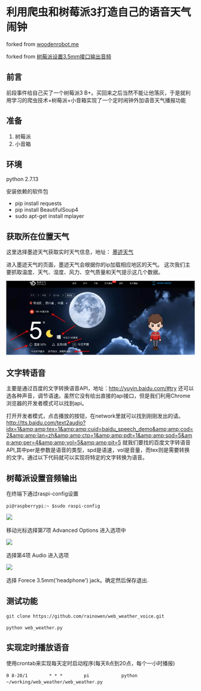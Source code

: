 # 利用爬虫和树莓派3打造自己的语音天气闹钟

forked from [woodenrobot.me](http://link.zhihu.com/?target=http%3A//woodenrobot.me/)

forked from [树莓派设置3.5mm接口输出音频](https://www.jianshu.com/p/674145fe98fa)
## 前言

前段事件给自己买了一个树莓派3 B+。买回来之后当然不能让他落灰，于是就利用学习的爬虫技术+树莓派+小音箱实现了一个定时闹钟外加语音天气播报功能

## 准备

1. 树莓派
2. 小音箱

## 环境

python 2.7.13

安装依赖的软件包


- pip install requests
- pip install BeautifulSoup4
- sudo apt-get install mplayer

## 获取所在位置天气

这里选择墨迹天气获取实时天气信息，地址： [墨迹天气](http://link.zhihu.com/?target=http%3A//tianqi.moji.com/)

进入墨迹天气的页面，墨迹天气会根据你的ip加载相应地区的天气。 这次我们主要抓取温度、天气、湿度、风力、空气质量和天气提示这几个数据。

<img src=".\resources\moji.jpg" style="zoom:100%">

## 文字转语音

主要是通过百度的文字转换语音API，地址：http://yuyin.baidu.com/#try 还可以选各种声音，调节语速。虽然它没有给出直接的api接口，但是我们利用Chrome浏览器的开发者模式可以找到api。

打开开发者模式，点击播放的按钮，在network里就可以找到刚刚发出的请。 http://tts.baidu.com/text2audio?idx=1&amp;amp;tex=1&amp;amp;cuid=baidu_speech_demo&amp;amp;cod=2&amp;amp;lan=zh&amp;amp;ctp=1&amp;amp;pdt=1&amp;amp;spd=5&amp;amp;per=4&amp;amp;vol=5&amp;amp;pit=5  就我们要找的百度文字转语音API,其中per是参数是语音的类型，spd是语速，vol是音量，而tex则是需要转换的文字。通过以下代码就可以实现将特定的文字转换为语音。

## 树莓派设置音频输出

在终端下通过raspi-config设置

```pi@raspberrypi:~ $sudo raspi-config```

<img src=".\resources\1338443-7c867ff7a906173a.png" style="zoom:100%">

移动光标选择第7项 Advanced Options 进入选项中

<img src=".\resources\1338443-679099f89127f95e.png" style="zoom:100%">

选择第4项 Audio 进入选项

<img src=".\resources\1338443-78c18f22cbec9b79.png" style="zoom:100%">

选择 Forece 3.5mm('headphone') jack。确定然后保存退出.

## 测试功能

```git clone https://github.com/rainowen/web_weather_voice.git```

```python web_weather.py```

## 实现定时播放语音

使用crontab来实现每天定时启动程序(每天8点到20点，每个一小时播报)

```0 8-20/1        * * *        pi            python ~/working/web_weather/web_weather.py```

